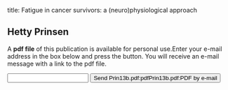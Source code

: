 title: Fatigue in cancer survivors: a (neuro)physiological approach

## Hetty Prinsen
A <b>pdf file</b> of this publication is available for personal use.Enter your e-mail address in the box below and press the button. You will receive an e-mail message with a link to the pdf file.
<form action="sender.php">  <input type="text" name="email">  <input type="submit" value="Send Prin13b.pdf:pdfPrin13b.pdf:PDF by e-mail"></form>